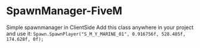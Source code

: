# SpawnManager-FiveM
Simple spawnmanager in ClientSide
Add this class anywhere in your project and use it: ```Spawn.SpawnPlayer("S_M_Y_MARINE_01", 0.916756f, 528.485f, 174.628f, 0f);```
